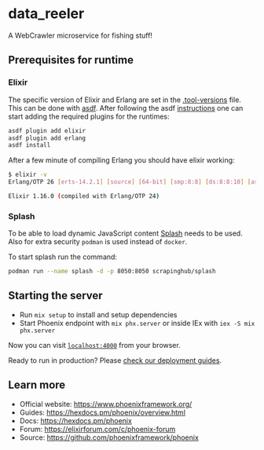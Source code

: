 # data_reeler

A WebCrawler microservice for fishing stuff!

## Prerequisites for runtime

### Elixir

The specific version of Elixir and Erlang are set in the [.tool-versions](./.tool-versions) file. This can be done with [asdf](https://asdf-vm.com/). After following the asdf [instructions](https://asdf-vm.com/guide/getting-started.html) one can start adding the required plugins for the runtimes:

```bash
asdf plugin add elixir
asdf plugin add erlang
asdf install
```

After a few minute of compiling Erlang you should have elixir working:

```bash
$ elixir -v 
Erlang/OTP 26 [erts-14.2.1] [source] [64-bit] [smp:8:8] [ds:8:8:10] [async-threads:1] [jit:ns]

Elixir 1.16.0 (compiled with Erlang/OTP 24)
```

### Splash

To be able to load dynamic JavaScript content [Splash](https://hub.docker.com/r/scrapinghub/splash/) needs to be used. Also for extra security `podman` is used instead of `docker`.

To start splash run the command:

```bash
podman run --name splash -d -p 8050:8050 scrapinghub/splash 
```

## Starting the server

  * Run `mix setup` to install and setup dependencies
  * Start Phoenix endpoint with `mix phx.server` or inside IEx with `iex -S mix phx.server`

Now you can visit [`localhost:4000`](http://localhost:4000) from your browser.

Ready to run in production? Please [check our deployment guides](https://hexdocs.pm/phoenix/deployment.html).

## Learn more

  * Official website: https://www.phoenixframework.org/
  * Guides: https://hexdocs.pm/phoenix/overview.html
  * Docs: https://hexdocs.pm/phoenix
  * Forum: https://elixirforum.com/c/phoenix-forum
  * Source: https://github.com/phoenixframework/phoenix
